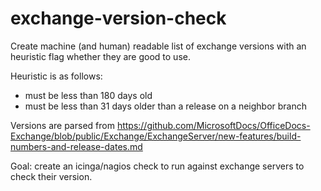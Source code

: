 # exchange-version-check

Create machine (and human) readable list of exchange versions with an heuristic flag whether they are good to use.

Heuristic is as follows:

- must be less than 180 days old
- must be less than 31 days older than a release on a neighbor branch

Versions are parsed from https://github.com/MicrosoftDocs/OfficeDocs-Exchange/blob/public/Exchange/ExchangeServer/new-features/build-numbers-and-release-dates.md

Goal: create an icinga/nagios check to run against exchange servers to check their version.
